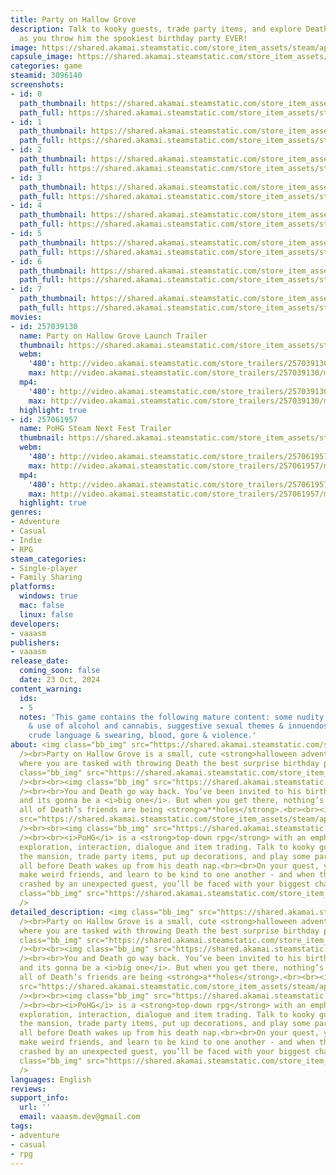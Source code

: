 ```yaml
---
title: Party on Hallow Grove
description: Talk to kooky guests, trade party items, and explore Death’s mansion
  as you throw him the spookiest birthday party EVER!
image: https://shared.akamai.steamstatic.com/store_item_assets/steam/apps/3096140/header.jpg?t=1730265925
capsule_image: https://shared.akamai.steamstatic.com/store_item_assets/steam/apps/3096140/capsule_231x87.jpg?t=1730265925
categories: game
steamid: 3096140
screenshots:
- id: 0
  path_thumbnail: https://shared.akamai.steamstatic.com/store_item_assets/steam/apps/3096140/ss_780925f8720d31d8d38c4a19ead63e25c0fa0335.600x338.jpg?t=1730265925
  path_full: https://shared.akamai.steamstatic.com/store_item_assets/steam/apps/3096140/ss_780925f8720d31d8d38c4a19ead63e25c0fa0335.1920x1080.jpg?t=1730265925
- id: 1
  path_thumbnail: https://shared.akamai.steamstatic.com/store_item_assets/steam/apps/3096140/ss_8ba540ba0d5696a354cc839db9b1626d21c5a564.600x338.jpg?t=1730265925
  path_full: https://shared.akamai.steamstatic.com/store_item_assets/steam/apps/3096140/ss_8ba540ba0d5696a354cc839db9b1626d21c5a564.1920x1080.jpg?t=1730265925
- id: 2
  path_thumbnail: https://shared.akamai.steamstatic.com/store_item_assets/steam/apps/3096140/ss_ef2aca53abf3c348df09b414f2135dca8fde197d.600x338.jpg?t=1730265925
  path_full: https://shared.akamai.steamstatic.com/store_item_assets/steam/apps/3096140/ss_ef2aca53abf3c348df09b414f2135dca8fde197d.1920x1080.jpg?t=1730265925
- id: 3
  path_thumbnail: https://shared.akamai.steamstatic.com/store_item_assets/steam/apps/3096140/ss_6dd651b5e41c908fbf8fe97d79bcb06a734f221c.600x338.jpg?t=1730265925
  path_full: https://shared.akamai.steamstatic.com/store_item_assets/steam/apps/3096140/ss_6dd651b5e41c908fbf8fe97d79bcb06a734f221c.1920x1080.jpg?t=1730265925
- id: 4
  path_thumbnail: https://shared.akamai.steamstatic.com/store_item_assets/steam/apps/3096140/ss_aabff3fb907319c2f8fb4d1515d9f270d32892fe.600x338.jpg?t=1730265925
  path_full: https://shared.akamai.steamstatic.com/store_item_assets/steam/apps/3096140/ss_aabff3fb907319c2f8fb4d1515d9f270d32892fe.1920x1080.jpg?t=1730265925
- id: 5
  path_thumbnail: https://shared.akamai.steamstatic.com/store_item_assets/steam/apps/3096140/ss_3c723d7d77a45ce9f12d45d4948ec3f84fac73d6.600x338.jpg?t=1730265925
  path_full: https://shared.akamai.steamstatic.com/store_item_assets/steam/apps/3096140/ss_3c723d7d77a45ce9f12d45d4948ec3f84fac73d6.1920x1080.jpg?t=1730265925
- id: 6
  path_thumbnail: https://shared.akamai.steamstatic.com/store_item_assets/steam/apps/3096140/ss_91f88a5884252bc64264f2b776365845ef3e22fe.600x338.jpg?t=1730265925
  path_full: https://shared.akamai.steamstatic.com/store_item_assets/steam/apps/3096140/ss_91f88a5884252bc64264f2b776365845ef3e22fe.1920x1080.jpg?t=1730265925
- id: 7
  path_thumbnail: https://shared.akamai.steamstatic.com/store_item_assets/steam/apps/3096140/ss_d168fa28a20dacb8cbdfa19a09e8501a84552027.600x338.jpg?t=1730265925
  path_full: https://shared.akamai.steamstatic.com/store_item_assets/steam/apps/3096140/ss_d168fa28a20dacb8cbdfa19a09e8501a84552027.1920x1080.jpg?t=1730265925
movies:
- id: 257039130
  name: Party on Hallow Grove Launch Trailer
  thumbnail: https://shared.akamai.steamstatic.com/store_item_assets/steam/apps/257039130/e2a07a77fd25f8649600e94c526739395f9b4954/movie_600x337.jpg?t=1730265839
  webm:
    '480': http://video.akamai.steamstatic.com/store_trailers/257039130/movie480_vp9.webm?t=1730265839
    max: http://video.akamai.steamstatic.com/store_trailers/257039130/movie_max_vp9.webm?t=1730265839
  mp4:
    '480': http://video.akamai.steamstatic.com/store_trailers/257039130/movie480.mp4?t=1730265839
    max: http://video.akamai.steamstatic.com/store_trailers/257039130/movie_max.mp4?t=1730265839
  highlight: true
- id: 257061957
  name: PoHG Steam Next Fest Trailer
  thumbnail: https://shared.akamai.steamstatic.com/store_item_assets/steam/apps/257061957/4a648cbbc1ff6bbdc181d4f1714085401452f5a7/movie_600x337.jpg?t=1728078756
  webm:
    '480': http://video.akamai.steamstatic.com/store_trailers/257061957/movie480_vp9.webm?t=1728078756
    max: http://video.akamai.steamstatic.com/store_trailers/257061957/movie_max_vp9.webm?t=1728078756
  mp4:
    '480': http://video.akamai.steamstatic.com/store_trailers/257061957/movie480.mp4?t=1728078756
    max: http://video.akamai.steamstatic.com/store_trailers/257061957/movie_max.mp4?t=1728078756
  highlight: true
genres:
- Adventure
- Casual
- Indie
- RPG
steam_categories:
- Single-player
- Family Sharing
platforms:
  windows: true
  mac: false
  linux: false
developers:
- vaaasm
publishers:
- vaaasm
release_date:
  coming_soon: false
  date: 23 Oct, 2024
content_warning:
  ids:
  - 5
  notes: 'This game contains the following mature content: some nudity, depictions
    & use of alcohol and cannabis, suggestive sexual themes & innuendos, crude humour,
    crude language & swearing, blood, gore & violence.'
about: <img class="bb_img" src="https://shared.akamai.steamstatic.com/store_item_assets/steam/apps/3096140/extras/Title_x2.gif?t=1730265925"
  /><br>Party on Hallow Grove is a small, cute <strong>halloween adventure game</strong>
  where you are tasked with throwing Death the best surprise birthday party <strong>EVER</strong>!<br><br><img
  class="bb_img" src="https://shared.akamai.steamstatic.com/store_item_assets/steam/apps/3096140/extras/STORY_TEXT_x3.gif?t=1730265925"
  /><br><br><img class="bb_img" src="https://shared.akamai.steamstatic.com/store_item_assets/steam/apps/3096140/extras/hallow-grove-train.gif?t=1730265925"
  /><br><br>You and Death go way back. You’ve been invited to his birthday party -
  and its gonna be a <i>big one</i>. But when you get there, nothing’s ready, and
  all of Death’s friends are being <strong>a**holes</strong>.<br><br><img class="bb_img"
  src="https://shared.akamai.steamstatic.com/store_item_assets/steam/apps/3096140/extras/GAMEPLAY_TEXT_x3.gif?t=1730265925"
  /><br><br><img class="bb_img" src="https://shared.akamai.steamstatic.com/store_item_assets/steam/apps/3096140/extras/pohg_clip_1-ezgif.com-video-to-gif-converter.gif?t=1730265925"
  /><br><br><i>PoHG</i> is a <strong>top-down rpg</strong> with an emphasis on story,
  exploration, interaction, dialogue and item trading. Talk to kooky guests, explore
  the mansion, trade party items, put up decorations, and play some party music -
  all before Death wakes up from his death nap.<br><br>On your quest, you will laugh,
  make weird friends, and learn to be kind to one another - and when the party is
  crashed by an unexpected guest, you’ll be faced with your biggest challenge yet.<br><br><img
  class="bb_img" src="https://shared.akamai.steamstatic.com/store_item_assets/steam/apps/3096140/extras/Character_Roster_WO_x2.gif?t=1730265925"
  />
detailed_description: <img class="bb_img" src="https://shared.akamai.steamstatic.com/store_item_assets/steam/apps/3096140/extras/Title_x2.gif?t=1730265925"
  /><br>Party on Hallow Grove is a small, cute <strong>halloween adventure game</strong>
  where you are tasked with throwing Death the best surprise birthday party <strong>EVER</strong>!<br><br><img
  class="bb_img" src="https://shared.akamai.steamstatic.com/store_item_assets/steam/apps/3096140/extras/STORY_TEXT_x3.gif?t=1730265925"
  /><br><br><img class="bb_img" src="https://shared.akamai.steamstatic.com/store_item_assets/steam/apps/3096140/extras/hallow-grove-train.gif?t=1730265925"
  /><br><br>You and Death go way back. You’ve been invited to his birthday party -
  and its gonna be a <i>big one</i>. But when you get there, nothing’s ready, and
  all of Death’s friends are being <strong>a**holes</strong>.<br><br><img class="bb_img"
  src="https://shared.akamai.steamstatic.com/store_item_assets/steam/apps/3096140/extras/GAMEPLAY_TEXT_x3.gif?t=1730265925"
  /><br><br><img class="bb_img" src="https://shared.akamai.steamstatic.com/store_item_assets/steam/apps/3096140/extras/pohg_clip_1-ezgif.com-video-to-gif-converter.gif?t=1730265925"
  /><br><br><i>PoHG</i> is a <strong>top-down rpg</strong> with an emphasis on story,
  exploration, interaction, dialogue and item trading. Talk to kooky guests, explore
  the mansion, trade party items, put up decorations, and play some party music -
  all before Death wakes up from his death nap.<br><br>On your quest, you will laugh,
  make weird friends, and learn to be kind to one another - and when the party is
  crashed by an unexpected guest, you’ll be faced with your biggest challenge yet.<br><br><img
  class="bb_img" src="https://shared.akamai.steamstatic.com/store_item_assets/steam/apps/3096140/extras/Character_Roster_WO_x2.gif?t=1730265925"
  />
languages: English
reviews:
support_info:
  url: ''
  email: vaaasm.dev@gmail.com
tags:
- adventure
- casual
- rpg
---
```


